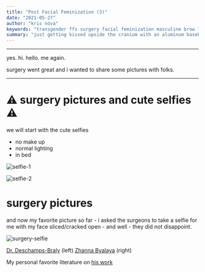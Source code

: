 ```yaml
---
title: "Post Facial Feminization (3)"
date: "2021-05-27"
author: "kris nóva"
keywords: "transgender ffs surgery facial feminization masculine brow lift surgery san francisco"
summary: "just getting kissed upside the cranium with an aluminum baseball bat (now with selfies!)"
---
```

---

yes. hi. hello. me again.

surgery went great and i wanted to share some pictures with folks.

---

# ⚠ surgery pictures and cute selfies ⚠

we will start with the cute selfies 

 - no make up 
 - normal lighting 
 - in bed

![selfie-1](/assets/img/selfie-1.jpeg)

![selfie-2](/assets/img/selfie-2.jpeg)

# surgery pictures

and now my favorite picture so far - i asked the surgeons to take a selfie for me with my face sliced/cracked open - and well - they did not disappoint.

![surgery-selfie](/assets/img/surgery-selfie.jpeg)

[Dr. Deschamps-Braly](https://deschamps-braly.com/) (left)
[Zhanna Byalaya](https://deschamps-braly.com/our-team/zhanna-balata-pa-c/) (right)

My personal favorite literature on [his work](https://deschamps-braly.com/facial-feminization-a-complete-guide-to-ffs/)